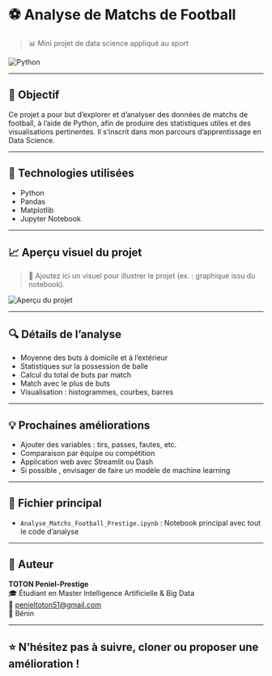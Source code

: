 
# ⚽ Analyse de Matchs de Football
> 📊 Mini projet de data science appliqué au sport

![Python](https://img.shields.io/badge/Code-Python-blue)

---

## 🎯 Objectif
Ce projet a pour but d’explorer et d’analyser des données de matchs de football, à l’aide de Python, afin de produire des statistiques utiles et des visualisations pertinentes. Il s’inscrit dans mon parcours d’apprentissage en Data Science.

---

## 🧰 Technologies utilisées

- Python
- Pandas
- Matplotlib
- Jupyter Notebook

---

## 📈 Aperçu visuel du projet

> 📸 Ajoutez ici un visuel pour illustrer le projet (ex. : graphique issu du notebook).

![Aperçu du projet](visuel_projet.png)

---

## 🔍 Détails de l’analyse

- Moyenne des buts à domicile et à l’extérieur
- Statistiques sur la possession de balle
- Calcul du total de buts par match
- Match avec le plus de buts
- Visualisation : histogrammes, courbes, barres

---

## 💡 Prochaines améliorations

- Ajouter des variables : tirs, passes, fautes, etc.
- Comparaison par équipe ou compétition
- Application web avec Streamlit ou Dash
- Si possible , envisager de faire un modèle de machine learning 

---

## 📂 Fichier principal

- `Analyse_Matchs_Football_Prestige.ipynb` : Notebook principal avec tout le code d’analyse

---

## 👤 Auteur

**TOTON Peniel-Prestige**  
🎓 Étudiant en Master Intelligence Artificielle & Big Data  
📧 penieltoton51@gmail.com  
📍 Bénin  

---

## ⭐️ N’hésitez pas à suivre, cloner ou proposer une amélioration !
